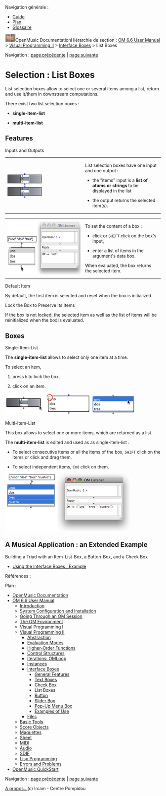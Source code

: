 <div id="tplf" class="tplPage">

<div id="tplh">

<span class="hidden">Navigation générale : </span>

  - [<span>Guide</span>](OM-Documentation.md)
  - [<span>Plan</span>](OM-Documentation_1.md)
  - [<span>Glossaire</span>](OM-Documentation_2.md)

</div>

<div id="tplt">

![empty.gif](../tplRes/page/empty.gif)![logoom1.png](../res/logoom1.png)<span class="tplTi">OpenMusic
Documentation</span><span class="sw_outStack_navRoot"><span class="hidden">Hiérarchie
de section : </span>[<span>OM 6.6 User
Manual</span>](OM-User-Manual.md)<span class="stkSep"> \>
</span>[<span>Visual Programming
II</span>](AdvancedVisualProgramming.md)<span class="stkSep"> \>
</span>[<span>Interface
Boxes</span>](InterfaceBoxes.md)<span class="stkSep"> \>
</span><span class="stkSel_yes"><span>List Boxes</span></span></span>

</div>

<div class="tplNav">

<span class="hidden">Navigation : </span>[<span>page
précédente</span>](CheckBox.md "page précédente(Check Box)")<span class="hidden">
| </span>[<span>page suivante</span>](Button.md "page suivante(Button)")

</div>

<div id="tplc" class="tplc_out_yes">

<div style="text-align: center;">



</div>

<div class="headCo">

# <span>Selection : List Boxes</span>

<div class="headCo_co">

<div>

<div class="infobloc">

<div class="txt">

List selection boxes allow to select one or several items among a list,
return and use it/them in downstream computations.

There exist two list selection boxes :

  - **single-item-list**

  - **multi-item-list**

</div>

</div>

<div class="part">

## <span>Features</span>

<div class="part_co">

<div class="infobloc">

<div class="infobloc_ti">

<span>Inputs and Outputs</span>

</div>

<div class="txtRes">

<table>
<colgroup>
<col style="width: 50%" />
<col style="width: 50%" />
</colgroup>
<tbody>
<tr class="odd">
<td><div class="caption">
<div class="caption_co">
<img src="../res/lists-boxes.png" width="111" height="83" alt="lists-boxes.png" />
</div>
</div></td>
<td><div class="dk_txtRes_txt txt">
<p>List selection boxes have one input and one output :</p>
<ul>
<li><p>the "items" input is a <strong>list of atoms or strings</strong> to be displayed in the list</p></li>
<li><p>the output returns the selected item(s).</p></li>
</ul>
</div></td>
</tr>
</tbody>
</table>

</div>

<div class="txtRes">

<table>
<colgroup>
<col style="width: 50%" />
<col style="width: 50%" />
</colgroup>
<tbody>
<tr class="odd">
<td><div class="caption">
<div class="caption_co">
<img src="../res/evaluno.png" width="300" height="173" alt="evaluno.png" />
</div>
</div></td>
<td><div class="dk_txtRes_txt txt">
<p>To set the content of a box :</p>
<ul>
<li><p>click or <code class="keyboard_tl">SHIFT</code> click on the box's input,</p></li>
<li><p>enter a list of items in the argument's data box.</p></li>
</ul>
<p>When evaluated, the box returns the selected item.</p>
</div></td>
</tr>
</tbody>
</table>

</div>

</div>

<div class="bloc note">

<div class="bloc_ti note_ti">

<span>Default Item</span>

</div>

<div class="txt">

By default, the first item is selected and reset when the box is
initialized.

</div>

</div>

<div class="bloc warning">

<div class="bloc_ti warning_ti">

<span>Lock the Box to Preserve Its Items</span>

</div>

<div class="txt">

If the box is not locked, the selected item as well as the list of items
will be reinitialized when the box is evaluated.

</div>

</div>

</div>

</div>

<div class="part">

## <span>Boxes</span>

<div class="part_co">

<div class="infobloc">

<div class="infobloc_ti">

<span>Single-Item-List</span>

</div>

<div class="txt">

The **single-item-list** allows to select only one item at a time.

To select an item,

1.  press `b` to lock the box,

2.  click on an item.

</div>

<div class="caption">

<div class="caption_co">

![singleitem.png](../res/singleitem.png)

</div>

</div>

</div>

<div class="infobloc">

<div class="infobloc_ti">

<span>Multi-Item-List</span>

</div>

<div class="txt">

This box allows to select one or more items, which are returned as a
list.

The **multi-item-list** is edited and used as as single-item-list .

  - To select consecutive items or all the items of the box, `SHIFT`
    click on the items or click and drag them.

  - To select independent items, `Cmd` click on them.

</div>

<div class="caption">

<div class="caption_co">

![multiitem.png](../res/multiitem.png)

</div>

</div>

</div>

</div>

</div>

<div class="part">

## <span>A Musical Application : an Extended Example</span>

<div class="part_co">

<div class="infobloc">

<div class="linkSet">

<div class="linkSet_ti">

<span>Building a Triad with an Item-List-Box, a Button-Box, and a Check
Box</span>

</div>

<div class="linkUL">

  - [<span>Using the Interface Boxes :
    Example</span>](InterfaceExample.md)

</div>

</div>

</div>

</div>

</div>

</div>

</div>

</div>

<span class="hidden">Références : </span>

</div>

<div id="tplo" class="tplo_out_yes">

<div class="tplOTp">

<div class="tplOBm">

<div id="mnuFrm">

<span class="hidden">Plan :</span>

<div id="mnuFrmUp" onmouseout="menuScrollTiTask.fSpeed=0;" onmouseover="if(menuScrollTiTask.fSpeed&gt;=0) {menuScrollTiTask.fSpeed=-2; scTiLib.addTaskNow(menuScrollTiTask);}" onclick="menuScrollTiTask.fSpeed-=2;" style="display: none;">

<span id="mnuFrmUpLeft">[](#)</span><span id="mnuFrmUpCenter"></span><span id="mnuFrmUpRight"></span>

</div>

<div id="mnuScroll">

  - [<span>OpenMusic Documentation</span>](OM-Documentation.md)
  - [<span>OM 6.6 User Manual</span>](OM-User-Manual.md)
      - [<span>Introduction</span>](00-Sommaire.md)
      - [<span>System Configuration and
        Installation</span>](Installation.md)
      - [<span>Going Through an OM Session</span>](Goingthrough.md)
      - [<span>The OM Environment</span>](Environment.md)
      - [<span>Visual Programming I</span>](BasicVisualProgramming.md)
      - [<span>Visual Programming
        II</span>](AdvancedVisualProgramming.md)
          - [<span>Abstraction</span>](Abstraction.md)
          - [<span>Evaluation Modes</span>](EvalModes.md)
          - [<span>Higher-Order Functions</span>](HighOrder.md)
          - [<span>Control Structures</span>](Control.md)
          - [<span>Iterations: OMLoop</span>](OMLoop.md)
          - [<span>Instances</span>](Instances.md)
          - [<span>Interface Boxes</span>](InterfaceBoxes.md)
              - [<span>General Features</span>](GeneralFeatures.md)
              - [<span>Text Boxes</span>](TextBoxes.md)
              - [<span>Check Box</span>](CheckBox.md)
              - <span id="i3" class="outLeftSel_yes"><span>List
                Boxes</span></span>
              - [<span>Button</span>](Button.md)
              - [<span>Slider Box</span>](Slider.md)
              - [<span>Pop-Up Menu Box</span>](MenuBoxes.md)
              - [<span>Examples of Use</span>](InterfaceExample.md)
          - [<span>Files</span>](Files.md)
      - [<span>Basic Tools</span>](BasicObjects.md)
      - [<span>Score Objects</span>](ScoreObjects.md)
      - [<span>Maquettes</span>](Maquettes.md)
      - [<span>Sheet</span>](Sheet.md)
      - [<span>MIDI</span>](MIDI.md)
      - [<span>Audio</span>](Audio.md)
      - [<span>SDIF</span>](SDIF.md)
      - [<span>Lisp Programming</span>](Lisp.md)
      - [<span>Errors and Problems</span>](errors.md)
  - [<span>OpenMusic QuickStart</span>](QuickStart-Chapters.md)

</div>

<div id="mnuFrmDown" onmouseout="menuScrollTiTask.fSpeed=0;" onmouseover="if(menuScrollTiTask.fSpeed&lt;=0) {menuScrollTiTask.fSpeed=2; scTiLib.addTaskNow(menuScrollTiTask);}" onclick="menuScrollTiTask.fSpeed+=2;" style="display: none;">

<span id="mnuFrmDownLeft">[](#)</span><span id="mnuFrmDownCenter"></span><span id="mnuFrmDownRight"></span>

</div>

</div>

</div>

</div>

</div>

<div class="tplNav">

<span class="hidden">Navigation : </span>[<span>page
précédente</span>](CheckBox.md "page précédente(Check Box)")<span class="hidden">
| </span>[<span>page suivante</span>](Button.md "page suivante(Button)")

</div>

<div id="tplb">

[<span>A propos...</span>](OM-Documentation_3.md)(c) Ircam - Centre
Pompidou

</div>

</div>
